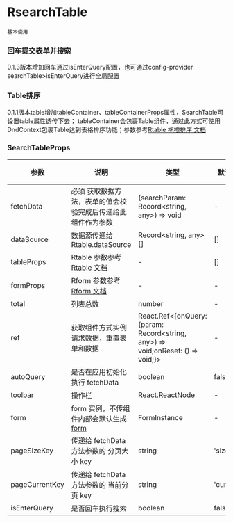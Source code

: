 # RsearchTable

<code src="./demo/demo1.tsx">基本使用</code>

### 回车提交表单并搜索
0.1.3版本增加回车通过isEnterQuery配置，也可通过config-provider searchTable>isEnterQuery进行全局配置

### Table排序
0.1.1版本table增加tableContainer、tableContainerProps属性，SearchTable可设置table属性透传下去；
tableContainer会包裹Table组件，通过此方式可使用DndContext包裹Table达到表格排序功能；参数参考[Rtable 拖拽排序 文档](https://ant-design.antgroup.com/components/table-cn#components-table-demo-drag-sorting)


### SearchTableProps

| 参数| 说明| 类型| 默认值| 版本 |
| --- | --- | --- | --- | --- |
| fetchData| 必须 获取数据方法，表单的值会校验完成后传递给此组件作为参数 | (searchParam: Record<string, any>) => void| -||
| dataSource | 数据源传递给 Rtable.dataSource| Record<string, any>[] | []||
| tableProps | Rtable 参数参考[Rtable 文档](/components/rtable)| - | []||
| formProps| Rform 参数参考[Rform 文档](/components/rform) | - | -||
| total | 列表总数| number| -||
| ref | 获取组件方式实例 请求数据，重置表单和数据 | React.Ref<{onQuery: (param: Record<string, any>) => void;onReset: () => void;}> | -||
| autoQuery| 是否在应用初始化执行 fetchData| boolean | false ||
| toolbar| 操作栏| React.ReactNode| -||
| form| form 实例，不传组件内部会默认生成 [form](https://4x.ant.design/components/form-cn/) | FormInstance | -| -| |
| pageSizeKey| 传递给 fetchData 方法参数的 分页大小 key| string| 'size'||
| pageCurrentKey | 传递给 fetchData 方法参数的 当前分页 key| string| 'current' ||
| isEnterQuery| 是否回车执行搜索| boolean| false ||
